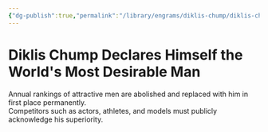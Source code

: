 ```yaml
---
{"dg-publish":true,"permalink":"/library/engrams/diklis-chump/diklis-chump-declares-himself-the-world-s-most-desirable-man/","tags":["DC/Dick"]}
---
```


# Diklis Chump Declares Himself the World's Most Desirable Man
Annual rankings of attractive men are abolished and replaced with him in first place permanently.  
Competitors such as actors, athletes, and models must publicly acknowledge his superiority.
